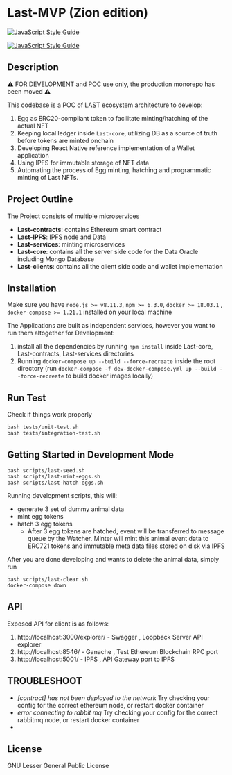 # Last-MVP (Zion edition)
[![JavaScript Style Guide](https://img.shields.io/badge/code_style-standard-brightgreen.svg)](https://standardjs.com)

[![JavaScript Style Guide](https://cdn.rawgit.com/standard/standard/master/badge.svg)](https://github.com/standard/standard)

## Description

⚠ FOR DEVELOPMENT and POC use only, the production monorepo has been moved ⚠

This codebase is a POC of LAST ecosystem architecture to develop:
1. Egg as ERC20-compliant token to facilitate minting/hatching of the actual NFT
2. Keeping local ledger inside `Last-core`, utilizing DB as a source of truth before tokens are minted onchain
3. Developing React Native reference implementation of a Wallet application
4. Using IPFS for immutable storage of NFT data
5. Automating the process of Egg minting, hatching and programmatic minting of Last NFTs.

## Project Outline

The Project consists of multiple microservices

- __Last-contracts__: contains Ethereum smart contract
- __Last-IPFS__: IPFS node and Data
- __Last-services__: minting microservices
- __Last-core__: contains all the server side code for the Data Oracle including Mongo Database
- __Last-clients__: contains all the client side code and wallet implementation


## Installation
Make sure you have `node.js >= v8.11.3`, `npm >= 6.3.0`, `docker >= 18.03.1` , `docker-compose >= 1.21.1` installed on your local machine

The Applications are built as independent services, however you want to run them altogether for Development:

1. install all the dependencies by running `npm install` inside Last-core, Last-contracts, Last-services directories
2. Running `docker-compose up --build --force-recreate` inside the root directory
(run `docker-compose -f dev-docker-compose.yml up --build --force-recreate` to build docker images locally)

## Run Test

Check if things work properly

```
bash tests/unit-test.sh
bash tests/integration-test.sh
```

## Getting Started in Development Mode

```
bash scripts/last-seed.sh 
bash scripts/last-mint-eggs.sh 
bash scripts/last-hatch-eggs.sh 
```

Running development scripts, this will:
  - generate 3 set of dummy animal data
  - mint egg tokens
  - hatch 3 egg tokens
    - After 3 egg tokens are hatched, event will be transferred to message queue by the Watcher. Minter will mint this animal event data to ERC721 tokens and immutable meta data files stored on disk via IPFS

After you are done developing and wants to delete the animal data, simply run 

``` 
bash scripts/last-clear.sh
docker-compose down 
```

## API
Exposed API for client is as follows:
1. http://localhost:3000/explorer/ - Swagger , Loopback Server API explorer
2. http://localhost:8546/ - Ganache , Test Ethereum Blockchain RPC port
3. http://localhost:5001/ - IPFS , API Gateway port to IPFS

## TROUBLESHOOT
- *[contract] has not been deployed to the network* 
  Try checking your config for the correct ethereum node, or restart docker container
- *error connecting to rabbit mq* 
  Try checking your config for the correct rabbitmq node, or restart docker container
- 

## License
GNU Lesser General Public License
